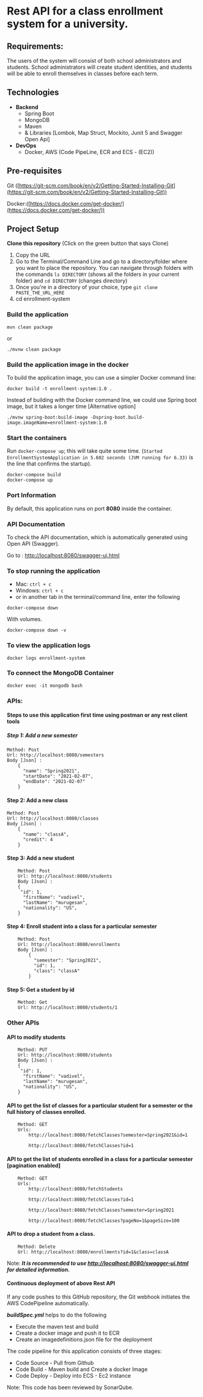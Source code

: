 # Rest API for a class enrollment system for a university.

## Requirements:

The users of the system will consist of both school administrators and students. School administrators will create student identities, and students will be able to enroll themselves in classes before each term.


## Technologies

- **Backend**
    - Spring Boot
    - MongoDB
    - Maven
    - & Libraries [Lombok, Map Struct, Mockito, Junit 5 and Swagger Open Api]
- **DevOps**
    - Docker, AWS (Code PipeLine, ECR and ECS - (EC2))
    
## Pre-requisites
 
 Git ([https://git-scm.com/book/en/v2/Getting-Started-Installing-Git](https://git-scm.com/book/en/v2/Getting-Started-Installing-Git))

 Docker:([https://docs.docker.com/get-docker/](https://docs.docker.com/get-docker/))
    

## Project Setup

**Clone this repository** (Click on the green button that says Clone)
1. Copy the URL
1. Go to the Terminal/Command Line and go to a directory/folder where you want to place the repository. You can navigate through folders with the commands `ls DIRECTORY` (shows all the folders in your current folder) and `cd DIRECTORY` (changes directory)
1. Once you're in a directory of your choice, type `git clone PASTE_THE_URL_HERE`
1. cd enrollment-system

### Build the application
```
mvn clean package
```

or

```
./mvnw clean package
```

### Build the application image in the docker

 To build the application image, you can use a simpler Docker command line:

```
docker build -t enrollment-system:1.0 .
```

Instead of building with the Docker command line, we could use Spring boot image, but it takes a longer time [Alternative option]

```
./mvnw spring-boot:build-image -Dspring-boot.build-image.imageName=enrollment-system:1.0
```

### Start the containers

Run `docker-compose up`; this will take quite some time. (`Started EnrollmentSystemApplication in 5.602 seconds (JVM running for 6.33)` is the line that confirms the startup).

```
docker-compose build
docker-compose up
```
    
### Port Information

By default, this application runs on port **8080** inside the container.

### API Documentation

To check the API documentation, which is automatically generated using Open API (Swagger). 

 
Go to : [http://localhost:8080/swagger-ui.html](http://localhost:8080/swagger-ui.html)

 

### To stop running the application

- Mac: `ctrl + c`
- Windows: `ctrl + c`
- or in another tab in the terminal/command line, enter the following
    
```
docker-compose down 

```

With volumes.

```
docker-compose down -v

```

### To view the application logs
```
docker logs enrollment-system
```

### To connect the MongoDB Container
```
docker exec -it mongodb bash
```

### APIs:

#### Steps to use this application first time using postman or any rest client tools

##### Step 1: Add a new semester
	Method: Post
	Url: http://localhost:8080/semesters
	Body [Json] : 
		{
		  "name": "Spring2021",
		  "startDate": "2021-02-07",
		  "endDate": "2021-02-07"
		}

#### Step 2: Add a new class
	Method: Post
	Url: http://localhost:8080/classes
	Body [Json] : 
		{
		  "name": "classA",
		  "credit": 4
		}

#### Step 3: Add a new student
		Method: Post
		Url: http://localhost:8080/students
		Body [Json] : 
		{
		 "id": 1,
		  "firstName": "vadivel",
		  "lastName": "murugesan",
		  "nationality": "US",
		}
#### Step 4: Enroll student into a class for a particular semester
		Method: Post
		Url: http://localhost:8080/enrollments
		Body [Json] :
			{
			  "semester": "Spring2021",
			  "id": 1,
			  "class": "classA"
			}
		
#### Step 5: Get a student by id
		Method: Get
		Url: http://localhost:8080/students/1
			
### Other APIs		
#### API to modify students
		Method: PUT
		Url: http://localhost:8080/students
		Body [Json] : 
		{
		 "id": 1,
		  "firstName": "vadivel",
		  "lastName": "murugesan",
		  "nationality": "US",
		}

#### API to get the list of classes for a particular student for a semester or the full history of classes enrolled.
		Method: GET
		Urls:
			http://localhost:8080/fetchClasses?semester=Spring2021&id=1
			
			http://localhost:8080/fetchClasses?id=1

#### API to get the list of students enrolled in a class for a particular semester [pagination enabled]
		Method: GET
		Urls:
			http://localhost:8080/fetchStudents
			
			http://localhost:8080/fetchClasses?id=1
			
			http://localhost:8080/fetchClasses?semester=Spring2021
			
			http://localhost:8080/fetchClasses?pageNo=1&pageSize=100

#### API to drop a student from a class.
		Method: Delete
		Url: http://localhost:8080/enrollments?id=1&class=classA

Note: ***It is recommended to use [http://localhost:8080/swagger-ui.html](http://localhost:8080/swagger-ui.html) for detailed information.***

#### Continuous deployment of above Rest API

If any code pushes to this GitHub repository, the Git webhook initiates the AWS CodePipeline automatically. 

***buildSpec.yml*** helps to do the following

- Execute the maven test and build
- Create a docker image and push it to ECR
- Create an imagedefinitions.json file for the deployment

The code pipeline for this application consists of three stages:
- Code Source - Pull from Github
- Code Build - Maven build and Create a docker Image
- Code Deploy - Deploy into ECS - Ec2 instance
    
Note: This code has been reviewed by SonarQube.
